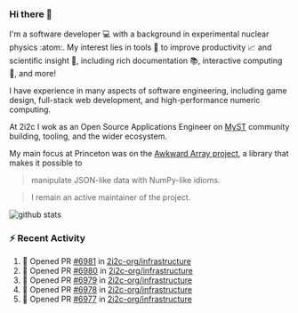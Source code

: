### Hi there 👋 

I'm a software developer 💻 with a background in experimental nuclear physics :atom:. My interest lies in tools :wrench: to improve productivity :chart_with_upwards_trend: and scientific insight :telescope:, including rich documentation 📚, interactive computing 🧮, and more! 

I have experience in many aspects of software engineering, including game design, full-stack web development, and high-performance numeric computing. 

At 2i2c I wok as an Open Source Applications Engineer on [MyST](https://github.com/jupyter-book/mystmd) community building, tooling, and the wider ecosystem. 

My main focus at Princeton was on the [Awkward Array project](awkward-array.org/), a library that makes it possible to 
> manipulate JSON-like data with NumPy-like idioms.

> I remain an active maintainer of the project. 

![github stats](https://github-readme-stats.vercel.app/api?username=agoose77&show_icons=true&hide_rank=true&hide_title=true&bg_color=30,e76445,904e95&text_color=efe3ec&icon_color=efe3ec)
<!--
**agoose77/agoose77** is a ✨ _special_ ✨ repository because its `README.md` (this file) appears on your GitHub profile.

Here are some ideas to get you started:

- 🔭 I’m currently working on ...
- 🌱 I’m currently learning ...
- 👯 I’m looking to collaborate on ...
- 🤔 I’m looking for help with ...
- 💬 Ask me about ...
- 📫 How to reach me: ...
- 😄 Pronouns: ...
- ⚡ Fun fact: ...
-->

### :zap: Recent Activity

<!--START_SECTION:activity-->
1. 💪 Opened PR [#6981](undefined) in [2i2c-org/infrastructure](https://github.com/2i2c-org/infrastructure)
2. 💪 Opened PR [#6980](undefined) in [2i2c-org/infrastructure](https://github.com/2i2c-org/infrastructure)
3. 💪 Opened PR [#6979](undefined) in [2i2c-org/infrastructure](https://github.com/2i2c-org/infrastructure)
4. 💪 Opened PR [#6978](undefined) in [2i2c-org/infrastructure](https://github.com/2i2c-org/infrastructure)
5. 💪 Opened PR [#6977](undefined) in [2i2c-org/infrastructure](https://github.com/2i2c-org/infrastructure)
<!--END_SECTION:activity-->
